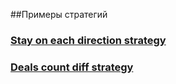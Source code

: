 ##Примеры стратегий

### [Stay on each direction strategy](./stay_on_each_dir_strategy.md)
### [Deals count diff strategy](./deals_count_diff_strategy.md)